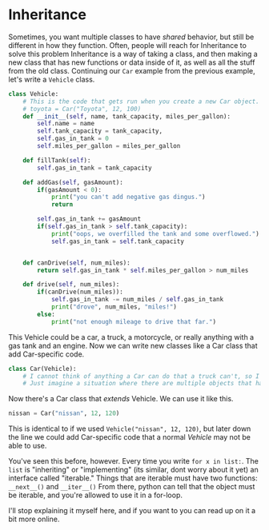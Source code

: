 # Inheritance
Sometimes, you want multiple classes to have *shared* behavior, but still be different in how they function.
Often, people will reach for Inheritance to solve this problem
Inheritance is a way of taking a class, and then making a new class that has new functions or data inside of it, as well as all the stuff from the old class.
Continuing our `Car` example from the previous example, let's write a `Vehicle` class.

```python
class Vehicle:
	# This is the code that gets run when you create a new Car object.
	# toyota = Car("Toyota", 12, 100)
	def __init__(self, name, tank_capacity, miles_per_gallon):
		self.name = name
		self.tank_capacity = tank_capacity,
		self.gas_in_tank = 0
		self.miles_per_gallon = miles_per_gallon

	def fillTank(self):
		self.gas_in_tank = tank_capacity

	def addGas(self, gasAmount):
		if(gasAmount < 0):
			print("you can't add negative gas dingus.")
			return

		self.gas_in_tank += gasAmount
		if(self.gas_in_tank > self.tank_capacity):
			print("oops, we overfilled the tank and some overflowed.")
			self.gas_in_tank = self.tank_capacity


	def canDrive(self, num_miles):
		return self.gas_in_tank * self.miles_per_gallon > num_miles

	def drive(self, num_miles):
		if(canDrive(num_miles)):
			self.gas_in_tank -= num_miles / self.gas_in_tank
			print("drove", num_miles, "miles!")
		else:
			print("not enough mileage to drive that far.")
```

This Vehicle could be a car, a truck, a motorcycle, or really anything with a gas tank and an engine.
Now we can write new classes like a Car class that add Car-specific code.

```python
class Car(Vehicle):
	# I cannot think of anything a Car can do that a truck can't, so I actually won't put any new code here.
	# Just imagine a situation where there are multiple objects that have some things in common, but not other things.
```
Now there's a Car class that *extends* Vehicle.
We can use it like this.
```python
nissan = Car("nissan", 12, 120)
```
This is identical to if we used `Vehicle("nissan", 12, 120)`, but later down the line we could add Car-specific code that a normal *Vehicle* may not be able to use.

You've seen this before, however. Every time you write `for x in list:`. The `list` is "inheriting" or "implementing" (its similar, dont worry about it yet) an interface called "iterable."
Things that are iterable must have two functions: ```__next__()``` and ```__iter__()```
From there, python can tell that the object must be iterable, and you're allowed to use it in a for-loop.

I'll stop explaining it myself here, and if you want to you can read up on it a bit more online.
```
```
```
```